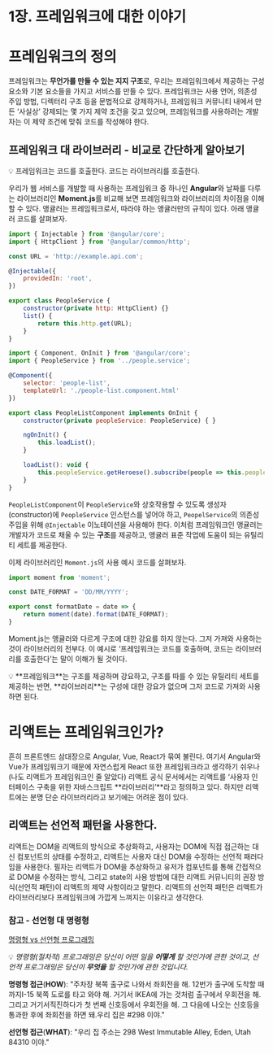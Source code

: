 # 1장. 프레임워크에 대한 이야기

# 프레임워크의 정의

프레임워크는 **무언가를 만들 수 있는 지지 구조**로, 우리는 프레임워크에서 제공하는 구성 요소와 기본 요소들을 가지고 서비스를 만들 수 있다. 프레임워크는 사용 언어, 의존성 주입 방법, 디렉터리 구조 등을 문법적으로 강제하거나, 프레임워크 커뮤니티 내에서 만든 ‘사실상’ 강제되는 몇 가지 제약 조건을 갖고 있으며, 프레임워크를 사용하려는 개발자는 이 제약 조건에 맞춰 코드를 작성해야 한다. 

## 프레임워크 대 라이브러리 - 비교로 간단하게 알아보기

<aside>
💡 프레임워크는 코드를 호출한다. 코드는 라이브러리를 호출한다.

</aside>

우리가 웹 서비스를 개발할 때 사용하는 프레임워크 중 하나인 **Angular**와 날짜를 다루는 라이브러리인 **Moment.js**를 비교해 보면 프레임워크와 라이브러리의 차이점을 이해할 수 있다. 앵귤러는 프레임워크로서, 따라야 하는 앵귤러만의 규칙이 있다. 아래 앵귤러 코드를 살펴보자.

```jsx
import { Injectable } from '@angular/core';
import { HttpClient } from '@angular/common/http';

const URL = 'http://example.api.com';

@Injectable({
	providedIn: 'root',
})

export class PeopleService {
	constructor(private http: HttpClient) {}
	list() {
		return this.http.get(URL);
	}
}
```

```jsx
import { Component, OnInit } from '@angular/core';
import { PeopleService } from '../people.service';

@Component({
	selector: 'people-list',
	templateUrl: './people-list.component.html'
})

export class PeopleListComponent implements OnInit {
	constructor(private peopleService: PeopleService) { }

	ngOnInit() {
		this.loadList();
	}

	loadList(): void {
		this.peopleService.getHeroese().subscribe(people => this.people = people);
	}
}
```

`PeopleListComponent`이 `PeopleService`와 상호작용할 수 있도록 생성자(constructor)에 `PeopleService` 인스턴스를 넣어야 하고, `PeopelService`의 의존성 주입을 위해 `@Injectable` 이노테이션을 사용해야 한다. 이처럼 프레임워크인 앵귤러는 개발자가 코드로 채울 수 있는 **구조**를 제공하고, 앵귤러 표준 작업에 도움이 되는 유틸리티 세트를 제공한다.

이제 라이브러리인 `Moment.js`의 사용 예시 코드를 살펴보자.

```jsx
import moment from 'moment';

const DATE_FORMAT = 'DD/MM/YYYY';

export const formatDate = date => {
	return moment(date).format(DATE_FORMAT);
}
```

Moment.js는 앵귤러와 다르게 구조에 대한 강요를 하지 않는다. 그저 가져와 사용하는 것이 라이브러리의 전부다. 이 예시로 ‘프레임워크는 코드를 호출하며, 코드는 라이브러리를 호출한다’는 말이 이해가 될 것이다.

<aside>
💡 **프레임워크**는 구조를 제공하며 강요하고, 구조를 따를 수 있는 유틸리티 세트를 제공하는 반면,
**라이브러리**는 구성에 대한 강요가 없으며 그저 코드로 가져와 사용하면 된다.

</aside>

# 리액트는 프레임워크인가?

흔히 프론트엔드 삼대장으로 Angular, Vue, React가 묶여 불린다. 여기서 Angular와 Vue가 프레임워크기 때문에 자연스럽게 React 또한 프레임워크라고 생각하기 쉬우나(나도 리액트가 프레임워크인 줄 알았다) 리액트 공식 문서에서는 리액트를 ‘사용자 인터페이스 구축을 위한 자바스크립트 **라이브러리’**라고 정의하고 있다. 하지만 리액트에는 분명 단순 라이브러리라고 보기에는 어려운 점이 있다.

## 리액트는 선언적 패턴을 사용한다.

리액트는 DOM을 리액트의 방식으로 추상화하고, 사용자는 DOM에 직접 접근하는 대신 컴포넌트의 상태를 수정하고, 리액트는 사용자 대신 DOM을 수정하는 선언적 패러다임을 사용한다. 필자는 리액트가 DOM을 추상화하고 유저가 컴포넌트를 통해 간접적으로 DOM을 수정하는 방식, 그리고 state의 사용 방법에 대한 리액트 커뮤니티의 권장 방식(선언적 패턴)이 리액트의 제약 사항이라고 말한다. 리액트의 선언적 패턴은 리액트가 라이브러리보다 프레임워크에 가깝게 느껴지는 이유라고 생각한다.

### 참고 - 선언형 대 명령형

[명령형 vs 선언형 프로그래밍](https://iborymagic.tistory.com/73)

💡 *명령형(절차적) 프로그래밍은 당신이 어떤 일을 **어떻게** 할 것인가에 관한 것이고, 선언적 프로그래밍은 당신이 **무엇을** 할 것인가에 관한 것입니다.*


**명령형 접근**(**HOW**): "주차장 북쪽 출구로 나와서 좌회전을 해. 12번가 출구에 도착할 때까지I-15 북쪽 도로를 타고 와야 해. 거기서 IKEA에 가는 것처럼 출구에서 우회전을 해. 그리고 거기서직진하다가 첫 번째 신호등에서 우회전을 해. 그 다음에 나오는 신호등을 통과한 후에 좌회전을 하면 돼.우리 집은 #298 이야."

**선언형 접근**(**WHAT**): "우리 집 주소는 298 West Immutable Alley, Eden, Utah 84310 이야."
